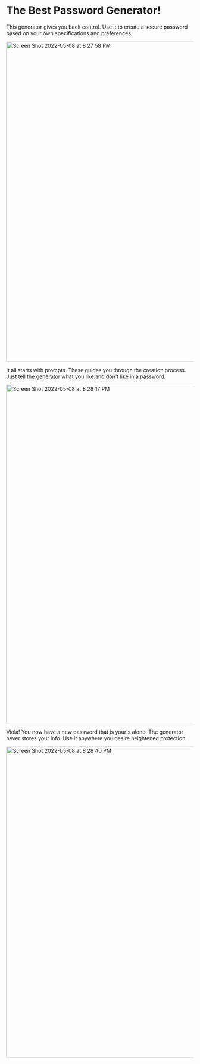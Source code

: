 # The Best Password Generator!

This generator gives you back control. 
Use it to create a secure password based on your own specifications and preferences. 

<img width="857" alt="Screen Shot 2022-05-08 at 8 27 58 PM" src="https://user-images.githubusercontent.com/88792082/167325792-cbbb4e22-a419-481f-b256-36e91f0b4b03.png">

It all starts with prompts. 
These guides you through the creation process. 
Just tell the generator what you like and don't like in a password. 

<img width="907" alt="Screen Shot 2022-05-08 at 8 28 17 PM" src="https://user-images.githubusercontent.com/88792082/167325820-5b23aaec-584c-4e0a-8cea-313d84ceec38.png">

Viola!
You now have a new password that is your's alone. The generator never stores your info. 
Use it anywhere you desire heightened protection.

<img width="833" alt="Screen Shot 2022-05-08 at 8 28 40 PM" src="https://user-images.githubusercontent.com/88792082/167325845-0a1d94c2-428c-4342-a9bb-d23bcd17e4dc.png">
